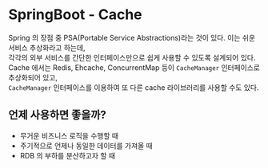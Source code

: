 # SpringBoot - Cache
Spring 의 장점 중 PSA(Portable Service Abstractions)라는 것이 있다. 이는 쉬운 서비스 추상화라고 하는데,<br>
각각의 외부 서비스를 간단한 인터페이스만으로 쉽게 사용할 수 있도록 설계되어 있다.<br>
Cache 에서는 Redis, Ehcache, ConcurrentMap 등이 ```CacheManager``` 인터페이스로 추상화되어 있고,<br>
```CacheManager``` 인터페이스를 이용하여 또 다른 cache 라이브러리를 사용할 수도 있다.

## 언제 사용하면 좋을까?
* 무거운 비즈니스 로직을 수행할 때
* 주기적으로 언제나 동일한 데이터를 가져올 때
* RDB 의 부하를 분산하고자 할 때

